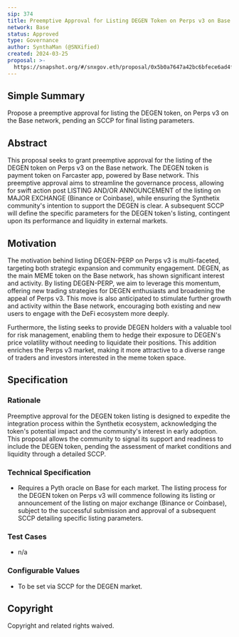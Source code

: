 ```yaml
---
sip: 374
title: Preemptive Approval for Listing DEGEN Token on Perps v3 on Base
network: Base
status: Approved
type: Governance
author: SynthaMan (@SNXified)
created: 2024-03-25
proposal: >-
  https://snapshot.org/#/snxgov.eth/proposal/0x5b0a7647a42bc6bfece6ad4f47537b549c6d3ea588d51e99ad15e13c207779d9
---
```


## Simple Summary

Propose a preemptive approval for listing the DEGEN token, on Perps v3 on the Base network, pending an SCCP for final listing parameters.

## Abstract

This proposal seeks to grant preemptive approval for the listing of the DEGEN token on Perps v3 on the Base network. The DEGEN token is payment token on Farcaster app, powered by Base network. This preemptive approval aims to streamline the governance process, allowing for swift action post LISTING AND/OR ANNOUNCEMENT of the listing on MAJOR EXCHANGE (Binance or Coinbase), while ensuring the Synthetix community's intention to support the DEGEN is clear. A subsequent SCCP will define the specific parameters for the DEGEN token's listing, contingent upon its performance and liquidity in external markets.

## Motivation

The motivation behind listing DEGEN-PERP on Perps v3 is multi-faceted, targeting both strategic expansion and community engagement. DEGEN, as the main MEME token on the Base network, has shown significant interest and activity. By listing DEGEN-PERP, we aim to leverage this momentum, offering new trading strategies for DEGEN enthusiasts and broadening the appeal of Perps v3. This move is also anticipated to stimulate further growth and activity within the Base network, encouraging both existing and new users to engage with the DeFi ecosystem more deeply.

Furthermore, the listing seeks to provide DEGEN holders with a valuable tool for risk management, enabling them to hedge their exposure to DEGEN's price volatility without needing to liquidate their positions. This addition enriches the Perps v3 market, making it more attractive to a diverse range of traders and investors interested in the meme token space.

## Specification

### Rationale

Preemptive approval for the DEGEN token listing is designed to expedite the integration process within the Synthetix ecosystem, acknowledging the token's potential impact and the community's interest in early adoption. This proposal allows the community to signal its support and readiness to include the DEGEN token, pending the assessment of market conditions and liquidity through a detailed SCCP.

### Technical Specification

- Requires a Pyth oracle on Base for each market. The listing process for the DEGEN token on Perps v3 will commence following its listing or announcement of the listing on major exchange (Binance or Coinbase), subject to the successful submission and approval of a subsequent SCCP detailing specific listing parameters.


### Test Cases

- n/a

### Configurable Values

- To be set via SCCP for the DEGEN market.

## Copyright

Copyright and related rights waived.
